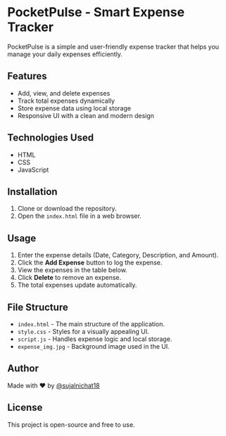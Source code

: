 # PocketPulse - Smart Expense Tracker

PocketPulse is a simple and user-friendly expense tracker that helps you manage your daily expenses efficiently.

## Features
- Add, view, and delete expenses
- Track total expenses dynamically
- Store expense data using local storage
- Responsive UI with a clean and modern design

## Technologies Used
- HTML
- CSS
- JavaScript

## Installation
1. Clone or download the repository.
2. Open the `index.html` file in a web browser.

## Usage
1. Enter the expense details (Date, Category, Description, and Amount).
2. Click the **Add Expense** button to log the expense.
3. View the expenses in the table below.
4. Click **Delete** to remove an expense.
5. The total expenses update automatically.

## File Structure
- `index.html` - The main structure of the application.
- `style.css` - Styles for a visually appealing UI.
- `script.js` - Handles expense logic and local storage.
- `expense_img.jpg` - Background image used in the UI.

## Author
Made with ❤️ by [@sujalnichat18](https://www.linkedin.com/in/sujal-nichat-1811sn/)

## License
This project is open-source and free to use.

